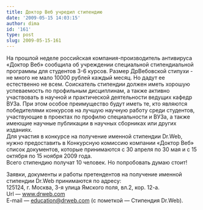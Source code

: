 ```yaml
---
title: Доктор Веб учредил стипендию
date: '2009-05-15 14:03:15'
author: dima
id: '161'
type: post
slug: 2009-05-15-161
---
```


На прошлой неделе российская компания-производитель антивируса «Доктор Веб» сообщила об учреждении специальной стипендиальной программы для студентов 3-6 курсов. Размер ДрВебовской стипухи - не много не мало 10000 рублей каждый месяц. Но дадут ее естественно не всем. Соискатель стипендии должен иметь хорошую успеваемость по профильным дисциплинам, а также активно участвовать в научной и практической деятельности ведущих кафедр ВУЗа. При этом особое преимущество будут иметь те, кто являются победителями конкурсов на лучшую научную работу среди студентов, участвующие в проектах по профилю специальности и ВУЗа, а также имеющие научные публикации в научных сборниках или других изданиях.  
Для участия в конкурсе на получение именной стипендии Dr.Web, нужно предоставить в Конкурсную комиссию компании «Доктор Веб» список документов, которые принимаются с 30 апреля по 30 мая и с 15 октября по 15 ноября 2009 года.  
Всего стипендию получат 10 человек. Но попробовать думаю стоит!  
  
Заявки, документы и работы претендентов на получение именной стипендии Dr.Web принимаются по адресу:  
125124, г. Москва, 3-я улица Ямского поля, вл.2, кор. 12-а.  
Url — www.drweb.com  
E-mail — education@drweb.com (с пометкой — Стипендия Dr.Web).  
  